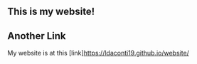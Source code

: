 ## This is my website!

## Another Link

My website is at this [link]https://ldaconti19.github.io/website/
